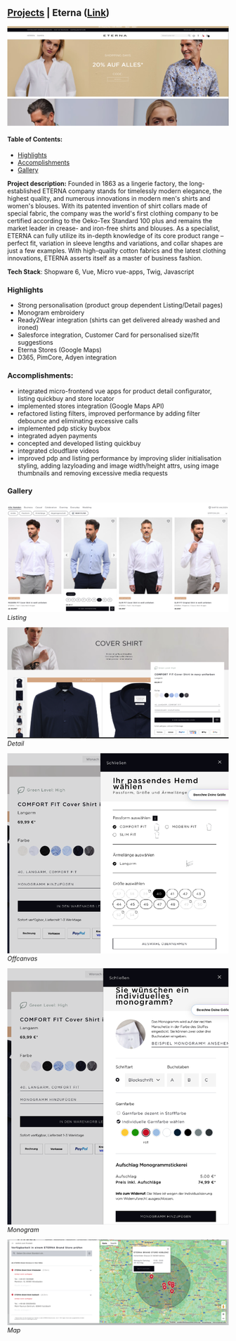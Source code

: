 ## [Projects](/portfolio/) | Eterna ([Link](https://www.eterna.de/de/))

<img src="../images/eterna/home.png"/>

#### Table of Contents:
- [Highlights](#highlights)
- [Accomplishments](#accomplishments)
- [Gallery](#gallery)

**Project description:** Founded in 1863 as a lingerie factory, the long-established ETERNA company stands for timelessly modern elegance, the highest quality, and numerous innovations in modern men's shirts and women's blouses. With its patented invention of shirt collars made of special fabric, the company was the world's first clothing company to be certified according to the Oeko-Tex Standard 100 plus and remains the market leader in crease- and iron-free shirts and blouses. As a specialist, ETERNA can fully utilize its in-depth knowledge of its core product range – perfect fit, variation in sleeve lengths and variations, and collar shapes are just a few examples. With high-quality cotton fabrics and the latest clothing innovations, ETERNA asserts itself as a master of business fashion.

**Tech Stack**: Shopware 6, Vue, Micro vue-apps, Twig, Javascript

### Highlights
- Strong personalisation (product group dependent Listing/Detail pages)
- Monogram embroidery
- Ready2Wear integration (shirts can get delivered already washed and ironed)
- Salesforce integration, Customer Card for personalised size/fit suggestions
- Eterna Stores (Google Maps)
- D365, PimCore, Adyen integration


### Accomplishments:
- integrated micro-frontend vue apps for product detail configurator, listing quickbuy and store locator
- implemented stores integration (Google Maps API)
- refactored listing filters, improved performance by adding filter debounce and eliminating excessive calls
- implemented pdp sticky buybox
- integrated adyen payments
- concepted and developed listing quickbuy 
- integrated cloudflare videos
- improved pdp and listing performance by improving slider initialisation styling, adding lazyloading and image width/height attrs, using image thumbnails and removing excessive media requests

### Gallery

![Listing](../images/eterna/listing.png)
*Listing*

![Detail](../images/eterna/detail.png)
*Detail*

![Offcanvas](../images/eterna/offcanvas.png)
*Offcanvas*

![Monogram](../images/eterna/monogram.png)
*Monogram*

![Map](../images/eterna/map.png)
*Map*
